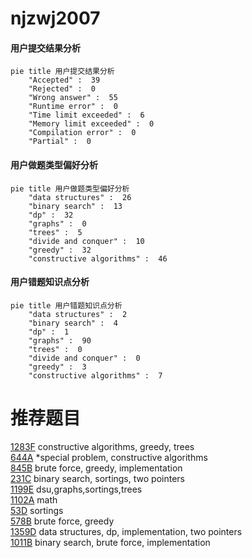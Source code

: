 # njzwj2007

<!-- tabs:start -->



#### **用户提交结果分析**

```mermaid
pie title 用户提交结果分析
    "Accepted" :  39
    "Rejected" :  0
    "Wrong answer" :  55
    "Runtime error" :  0
    "Time limit exceeded" :  6
    "Memory limit exceeded" :  0
    "Compilation error" :  0
    "Partial" :  0
```

#### **用户做题类型偏好分析**

```mermaid
pie title 用户做题类型偏好分析
    "data structures" :  26
    "binary search" :  13
    "dp" :  32
    "graphs" :  0
    "trees" :  5
    "divide and conquer" :  10
    "greedy" :  32
    "constructive algorithms" :  46
```
#### **用户错题知识点分析**

```mermaid
pie title 用户错题知识点分析
    "data structures" :  2
    "binary search" :  4
    "dp" :  1
    "graphs" :  90
    "trees" :  0
    "divide and conquer" :  0
    "greedy" :  3
    "constructive algorithms" :  7
```



<!-- tabs:end -->
# 推荐题目
[1283F](https://codeforces.com/contest/1283/problem/F)		constructive algorithms,
                        greedy,
                        trees		  
[644A](https://codeforces.com/contest/644/problem/A)		*special problem,
                        constructive algorithms		  
[845B](https://codeforces.com/contest/845/problem/B)		brute force,
                        greedy,
                        implementation		  
[231C](https://codeforces.com/contest/231/problem/C)		binary search,
                        sortings,
                        two pointers		  
[1199E](https://codeforces.com/contest/1199/problem/E)		dsu,graphs,sortings,trees		  
[1102A](https://codeforces.com/contest/1102/problem/A)		math		  
[53D](https://codeforces.com/contest/53/problem/D)		sortings		  
[578B](https://codeforces.com/contest/578/problem/B)		brute force,
                        greedy		  
[1359D](https://codeforces.com/contest/1359/problem/D)		data structures,
                        dp,
                        implementation,
                        two pointers		  
[1011B](https://codeforces.com/contest/1011/problem/B)		binary search,
                        brute force,
                        implementation		  
